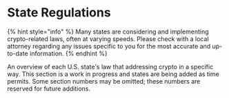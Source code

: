 # State Regulations

{% hint style="info" %}
Many states are considering and implementing crypto-related laws, often at varying speeds. Please check with a local attorney regarding any issues specific to you for the most accurate and up-to-date information.
{% endhint %}

An overview of each U.S. state's law that addressing crypto in a specific way. This section is a work in progress and states are being added as time permits. Some section numbers may be omitted; these numbers are reserved for future additions.&#x20;
